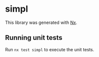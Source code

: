 # simpl

This library was generated with [Nx](https://nx.dev).

## Running unit tests

Run `nx test simpl` to execute the unit tests.
